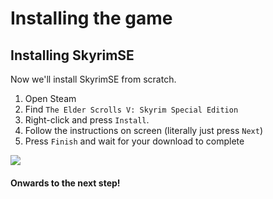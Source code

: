 # Installing the game

## Installing SkyrimSE

Now we'll install SkyrimSE from scratch.

1. Open Steam
2. Find `The Elder Scrolls V: Skyrim Special Edition`
3. Right-click and press `Install`.
4. Follow the instructions on screen (literally just press `Next`)
5. Press `Finish` and wait for your download to complete

![](https://i.imgur.com/IuB3upI.gif)

#### Onwards to the next step!
